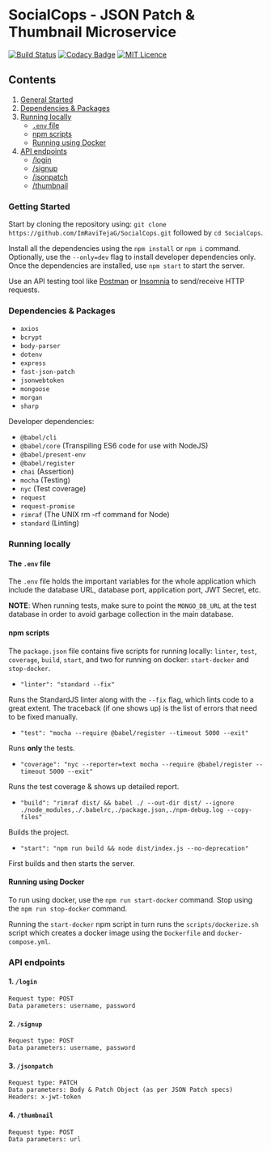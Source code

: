 # SocialCops - JSON Patch & Thumbnail Microservice

[![Build Status](https://travis-ci.org/ImRaviTejaG/SocialCops.svg?branch=master)](https://travis-ci.org/ImRaviTejaG/SocialCops)
[![Codacy Badge](https://api.codacy.com/project/badge/Grade/045ec063d8a64463abb7cdb1318b4279)](https://www.codacy.com/app/ImRaviTejaG/SocialCops?utm_source=github.com&amp;utm_medium=referral&amp;utm_content=ImRaviTejaG/SocialCops&amp;utm_campaign=Badge_Grade)
[![MIT Licence](https://badges.frapsoft.com/os/mit/mit.png?v=103)](https://opensource.org/licenses/mit-license.php)

## Contents
1. [General Started](#getting-started)
2. [Dependencies & Packages](#dependencies--packages)
3. [Running locally](#running-locally)
    - [`.env` file](#the-env-file)
    - [npm scripts](#npm-scripts)
    - [Running using Docker](#running-using-docker)
4. [API endpoints](#api-endpoints)
    - [/login](#1-login)
    - [/signup](#2-signup)
    - [/jsonpatch](#3-jsonpatch)
    - [/thumbnail](#4-thumbnail)

### Getting Started
Start by cloning the repository using: `git clone https://github.com/ImRaviTejaG/SocialCops.git` followed by `cd SocialCops`.

Install all the dependencies using the `npm install` or `npm i` command. Optionally, use the `--only=dev` flag to install developer dependencies only. Once the dependencies are installed, use `npm start` to start the server.

Use an API testing tool like [Postman](https://www.getpostman.com/downloads/) or [Insomnia](https://insomnia.rest/download/) to send/receive HTTP requests.

### Dependencies & Packages
- `axios`
- `bcrypt`
- `body-parser`
- `dotenv`
- `express`
- `fast-json-patch`
- `jsonwebtoken`
- `mongoose`
- `morgan`
- `sharp`

Developer dependencies:

- `@babel/cli`
- `@babel/core` (Transpiling ES6 code for use with NodeJS)
- `@babel/present-env`
- `@babel/register`
- `chai` (Assertion)
- `mocha` (Testing)
- `nyc` (Test coverage)
- `request`
- `request-promise`
- `rimraf` (The UNIX rm -rf command for Node)
- `standard` (Linting)

### Running locally
#### The `.env` file
The `.env` file holds the important variables for the whole application which include the database URL, database port, application port, JWT Secret, etc.

**NOTE**: When running tests, make sure to point the `MONGO_DB_URL` at the test database in order to avoid garbage collection in the main database.

#### npm scripts
The `package.json` file contains five scripts for running locally: `linter`, `test`, `coverage`, `build`, `start`, and two for running on docker: `start-docker` and `stop-docker`.

- `"linter": "standard --fix"`

Runs the StandardJS linter along with the `--fix` flag, which lints code to a great extent. The traceback (if one shows up) is the list of errors that need to be fixed manually.

- `"test": "mocha --require @babel/register --timeout 5000 --exit"`

Runs **only** the tests.

- `"coverage": "nyc --reporter=text mocha --require @babel/register --timeout 5000 --exit"`

Runs the test coverage & shows up detailed report.

- `"build": "rimraf dist/ && babel ./ --out-dir dist/ --ignore ./node_modules,./.babelrc,./package.json,./npm-debug.log --copy-files"`

Builds the project.

- `"start": "npm run build && node dist/index.js --no-deprecation"`

First builds and then starts the server.

#### Running using Docker
To run using docker, use the `npm run start-docker` command. Stop using the `npm run stop-docker` command.

Running the `start-docker` npm script in turn runs the `scripts/dockerize.sh` script which creates a docker image using the `Dockerfile` and `docker-compose.yml`.

### API endpoints
#### 1. `/login`
```
Request type: POST
Data parameters: username, password
```

#### 2. `/signup`
```
Request type: POST
Data parameters: username, password
```

#### 3. `/jsonpatch`
```
Request type: PATCH
Data parameters: Body & Patch Object (as per JSON Patch specs)
Headers: x-jwt-token
```

#### 4. `/thumbnail`
```
Request type: POST
Data parameters: url
```